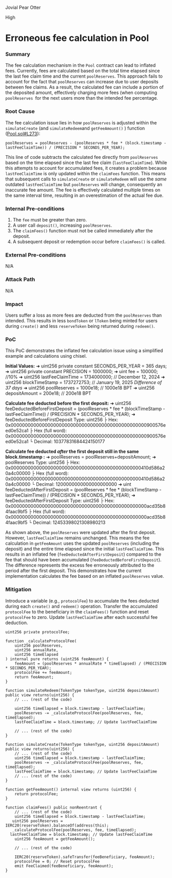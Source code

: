 Jovial Pear Otter

High

# Erroneous fee calculation in Pool

### Summary

The fee calculation mechanism in the `Pool` contract can lead to inflated fees. Currently, fees are calculated based on the total time elapsed since the last fee claim time  and the current `poolReserves`. This approach fails to account for the fact that `poolReserves` can increase due to user deposits  between fee claims.  As a result, the calculated fee can include a portion of the deposited amount, effectively charging more fees (when computing `poolReserves `for the next users more than the intended fee percentage.

### Root Cause

The fee calculation issue lies in how `poolReserves` is adjusted within the `simulateCreate` (and `simulateRedeem`and `getFeeAmount()` ) function ([Pool.sol#L273](https://github.com/sherlock-audit/2024-12-plaza-finance/blob/main/plaza-evm/src/Pool.sol#L273)):

```solidity
poolReserves = poolReserves - (poolReserves * fee * (block.timestamp - lastFeeClaimTime)) / (PRECISION * SECONDS_PER_YEAR);
```

This line of code subtracts the calculated fee directly from `poolReserves` based on the time elapsed since the last fee claim (`lastFeeClaimTime`).  While this attempts to account for accumulated fees, it creates a problem because `lastFeeClaimTime` is only updated within the `claimFees` function.  This means that subsequent calls to `simulateCreate` or `simulateRedeem` will use the *same* outdated `lastFeeClaimTime` but `poolReserves` will change, consequently an inaccurate fee amount.  The fee is effectively calculated multiple times on the same interval time, resulting in an overestimation of the actual fee due. 

### Internal Pre-conditions

1.  The `fee` must be greater than zero.
2.  A user call `deposit()`, increasing `poolReserves`.
3.  The `claimFees()` function must not be called immediately after the deposit.
4.  A subsequent deposit or redemption occur before `claimFees()` is called.

### External Pre-conditions

N/A

### Attack Path

N/A

### Impact

Users suffer a loss as more fees are deducted from the `poolReserves` than intended. This results in less `bondToken` or `lToken` being minted for users during `create()` and less `reserveToken` being returned during `redeem()`.

### PoC

This PoC demonstrates the inflated fee calculation issue using a simplified example and calculations using chisel.

**Initial Values:**
➜ uint256 private constant SECONDS_PER_YEAR = 365 days;
➜ uint256 private constant PRECISION = 1000000;
➜ uint fee = 100000; //10%
➜ uint256 lastFeeClaimTime = 1734000000; // December 12, 2024
➜ uint256 blockTimeStamp = 1737272753; // January 19, 2025
*Difference of 37 days*
➜ uint256 poolReserves = 1000e18; // 1000e18 BPT
➜ uint256 depositAmount = 200e18; // 200e18 BPT


**Calculate fee deducted before the first deposit:**
➜ uint256 feeDeductedBeforeFirstDeposit = (poolReserves * fee * (blockTimeStamp - lastFeeClaimTime)) / (PRECISION * SECONDS_PER_YEAR);
➜ feeDeductedBeforeFirstDeposit
Type: uint256
├ Hex: 0x000000000000000000000000000000000000000000000000900576eed0e52ca1
├ Hex (full word): 0x000000000000000000000000000000000000000000000000900576eed0e52ca1
└ Decimal: 10377831684424150177


**Calculate fee deducted *after* the first deposit still in the same block.timestamp :**
➜ poolReserves = poolReserves+depositAmount;
➜ poolReserves
Type: uint256
├ Hex: 0x0000000000000000000000000000000000000000000000410d586a20a4c00000
├ Hex (full word): 0x0000000000000000000000000000000000000000000000410d586a20a4c00000
└ Decimal: 1200000000000000000000
➜ uint feeDeductedAfterFirstDeposit = (poolReserves * fee * (blockTimeStamp - lastFeeClaimTime)) / (PRECISION * SECONDS_PER_YEAR);
➜ feeDeductedAfterFirstDeposit
Type: uint256
├ Hex: 0x000000000000000000000000000000000000000000000000acd35b84faac9bf5
├ Hex (full word): 0x000000000000000000000000000000000000000000000000acd35b84faac9bf5
└ Decimal: 12453398021308980213

As shown above, the `poolReserves` were updated after the first deposit. However, `lastFeeClaimTime` remains unchanged.  This means the fee calculation in `getFeeAmount` uses the updated `poolReserves` (including the deposit) and the entire time elapsed since the initial `lastFeeClaimTime`.  This results in an inflated fee (`feeDeductedAfterFirstDeposit`) compared to the fee that should have been accumulated (`feeDeductedBeforeFirstDeposit`).  The difference represents the excess fee erroneously attributed to the period after the first deposit. This demonstrates how the current implementation calculates the fee based on an inflated `poolReserves` value.


### Mitigation

Introduce a variable (e.g., `protocolFee`) to accumulate the fees deducted during each `create()` and `redeem()` operation.
Transfer the accumulated `protocolFee` to the beneficiary in the `claimFees()` function and reset `protocolFee` to zero. Update `lastFeeClaimTime` after each successful fee deduction.

```solidity
uint256 private protocolFee;

function _calculateProtocolFee(
    uint256 poolReserves,
    uint256 annualRate,
    uint256 timeElapsed
) internal pure returns (uint256 feeAmount) {
    feeAmount = (poolReserves * annualRate * timeElapsed) / (PRECISION * SECONDS_PER_YEAR);
    protocolFee += feeAmount;
    return feeAmount;
}

function simulateRedeem(TokenType tokenType, uint256 depositAmount) public view returns(uint256) {
    // ... (rest of the code)

    uint256 timeElapsed = block.timestamp - lastFeeClaimTime;
    poolReserves -= _calculateProtocolFee(poolReserves, fee, timeElapsed);
    lastFeeClaimTime = block.timestamp; // Update lastFeeClaimTime

    // ... (rest of the code)
}

function simulateCreate(TokenType tokenType, uint256 depositAmount) public view returns(uint256) {
    // ... (rest of the code)
    uint256 timeElapsed = block.timestamp - lastFeeClaimTime;
    poolReserves -= _calculateProtocolFee(poolReserves, fee, timeElapsed);
    lastFeeClaimTime = block.timestamp; // Update lastFeeClaimTime
    // ... (rest of the code)
}

function getFeeAmount() internal view returns (uint256) {
    return protocolFee;
}

function claimFees() public nonReentrant {
    // ... (rest of the code)
    uint256 timeElapsed = block.timestamp - lastFeeClaimTime;
   uint256 poolReserves = IERC20(reserveToken).balanceOf(address(this);
   _calculateProtocolFee(poolReserves, fee, timeElapsed);
  lastFeeClaimTime = block.timestamp; // Update lastFeeClaimTime
    uint256 feeAmount = getFeeAmount();

    // ... (rest of the code)

    IERC20(reserveToken).safeTransfer(feeBeneficiary, feeAmount);
    protocolFee = 0; // Reset protocolFee
    emit FeeClaimed(feeBeneficiary, feeAmount);
}

```